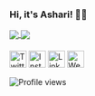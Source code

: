 ### Hi, it's Ashari! 👋🏼

<a href="https://github.com/asharimh97">
  <img align="center" src="https://github-readme-stats.vercel.app/api?username=asharimh97&show_icons=true&count_private=true" />
</a>
<a href="https://github.com/asharimh97">
  <img align="center" src="https://github-readme-stats.vercel.app/api/top-langs/?username=asharimh97&layout=compact" />
</a>

####

<a href="https://twitter.com/asharimh97" target="_blank"><img src="https://raw.githubusercontent.com/asharimh97/asharimh97/icons/master/tw.png" alt="Twitter" width="30"></a>
<a href="https://www.instagram.com/asharimh97/" target="_blank"><img src="https://raw.githubusercontent.com/asharimh97/asharimh97/icons/master/ig.png" alt="Instagram" width="30"></a>
<a href="https://www.linkedin.com/in/asharimh97/" target="_blank"><img src="https://raw.githubusercontent.com/asharimh97/asharimh97/icons/master/in.png" alt="LinkedIn" width="30"></a>
<a href="https://iamashari.space/" target="_blank"><img src="https://raw.githubusercontent.com/asharimh97/asharimh97/icons/master/www.png" alt="Website" width="30"></a>

![Profile views](https://gpvc.arturio.dev/asharimh97?v=3)